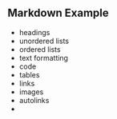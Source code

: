 ## Markdown Example

- headings
- unordered lists
- ordered lists
- text formatting
- code
- tables
- links
- images
- autolinks
- 
